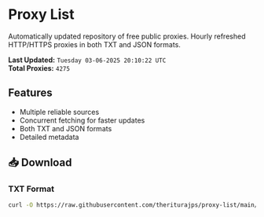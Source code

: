 # Proxy List

Automatically updated repository of free public proxies. Hourly refreshed HTTP/HTTPS proxies in both TXT and JSON formats.

**Last Updated:** `Tuesday 03-06-2025 20:10:22 UTC`  
**Total Proxies:** `4275`

## Features
- Multiple reliable sources
- Concurrent fetching for faster updates
- Both TXT and JSON formats
- Detailed metadata

## 📥 Download

### TXT Format
```bash
curl -O https://raw.githubusercontent.com/theriturajps/proxy-list/main/proxies.txt